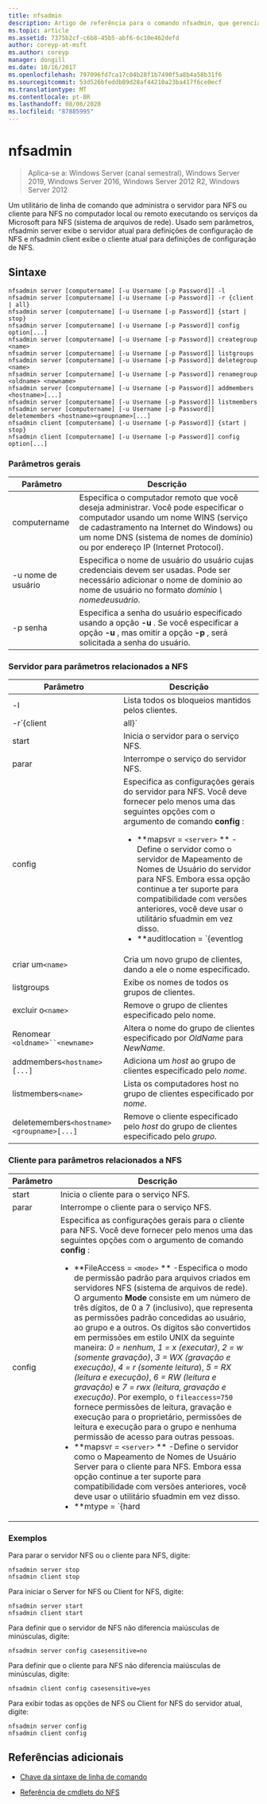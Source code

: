 ```yaml
---
title: nfsadmin
description: Artigo de referência para o comando nfsadmin, que gerencia tanto o servidor quanto o NFS e o Client for NFS.
ms.topic: article
ms.assetid: 7375b2cf-c6b8-45b5-abf6-6c10e462defd
author: coreyp-at-msft
ms.author: coreyp
manager: dongill
ms.date: 10/16/2017
ms.openlocfilehash: 797096fd7ca17c04b28f1b7490f5a8b4a58b31f6
ms.sourcegitcommit: 53d526bfeddb89d28af44210a23ba417f6ce0ecf
ms.translationtype: MT
ms.contentlocale: pt-BR
ms.lasthandoff: 08/06/2020
ms.locfileid: "87885995"
---
```

# <a name="nfsadmin"></a>nfsadmin

> Aplica-se a: Windows Server (canal semestral), Windows Server 2019, Windows Server 2016, Windows Server 2012 R2, Windows Server 2012

Um utilitário de linha de comando que administra o servidor para NFS ou cliente para NFS no computador local ou remoto executando os serviços da Microsoft para NFS (sistema de arquivos de rede). Usado sem parâmetros, nfsadmin server exibe o servidor atual para definições de configuração de NFS e nfsadmin client exibe o cliente atual para definições de configuração de NFS.

## <a name="syntax"></a>Sintaxe

```
nfsadmin server [computername] [-u Username [-p Password]] -l
nfsadmin server [computername] [-u Username [-p Password]] -r {client | all}
nfsadmin server [computername] [-u Username [-p Password]] {start | stop}
nfsadmin server [computername] [-u Username [-p Password]] config option[...]
nfsadmin server [computername] [-u Username [-p Password]] creategroup <name>
nfsadmin server [computername] [-u Username [-p Password]] listgroups
nfsadmin server [computername] [-u Username [-p Password]] deletegroup <name>
nfsadmin server [computername] [-u Username [-p Password]] renamegroup <oldname> <newname>
nfsadmin server [computername] [-u Username [-p Password]] addmembers <hostname>[...]
nfsadmin server [computername] [-u Username [-p Password]] listmembers
nfsadmin server [computername] [-u Username [-p Password]] deletemembers <hostname><groupname>[...]
nfsadmin client [computername] [-u Username [-p Password]] {start | stop}
nfsadmin client [computername] [-u Username [-p Password]] config option[...]
```

### <a name="general-parameters"></a>Parâmetros gerais

| Parâmetro | Descrição |
| --------- | ----------- |
| computername | Especifica o computador remoto que você deseja administrar. Você pode especificar o computador usando um nome WINS (serviço de cadastramento na Internet do Windows) ou um nome DNS (sistema de nomes de domínio) ou por endereço IP (Internet Protocol). |
| -u nome de usuário | Especifica o nome de usuário do usuário cujas credenciais devem ser usadas. Pode ser necessário adicionar o nome de domínio ao nome de usuário no formato *domínio \ nomedeusuário*. |
| -p senha | Especifica a senha do usuário especificado usando a opção **-u** . Se você especificar a opção **-u** , mas omitir a opção **-p** , será solicitada a senha do usuário. |

### <a name="server-for-nfs-related-parameters"></a>Servidor para parâmetros relacionados a NFS

| Parâmetro | Descrição |
| --------- | ----------- |
| -l | Lista todos os bloqueios mantidos pelos clientes. |
| -r`{client|all}` | Libera os bloqueios mantidos por um cliente ou, se todos forem especificados, por todos os clientes. |
| start | Inicia o servidor para o serviço NFS. |
| parar | Interrompe o serviço do servidor NFS. |
| config | Especifica as configurações gerais do servidor para NFS. Você deve fornecer pelo menos uma das seguintes opções com o argumento de comando **config** :<ul><li>**mapsvr = `<server>` ** -Define o servidor como o servidor de Mapeamento de Nomes de Usuário do servidor para NFS. Embora essa opção continue a ter suporte para compatibilidade com versões anteriores, você deve usar o utilitário sfuadmin em vez disso.</li><li>**auditlocation = `{eventlog|file|both|none}` ** -Especifica se os eventos serão auditados e onde os eventos serão registrados. Um dos argumentos a seguir é necessário:<ul><li>**EventLog** -especifica que os eventos auditados serão registrados somente no log do aplicativo visualizador de eventos.</li><li>**arquivo** -especifica que os eventos auditados serão registrados somente no arquivo especificado por `config fname` .</li><li>**ambos** -especifica que os eventos auditados serão registrados no log do aplicativo visualizador de eventos, bem como o arquivo especificado por `config fname` .</li><li>**nenhum** – especifica que os eventos não são auditados.</li></ul><li>**fname = `<file>` ** – Define o arquivo especificado pelo arquivo como o arquivo de auditoria. O padrão é **%sfudir%\log \\ nfssvr. log**.</li><li>**fsize = `<size>` ** -Define o tamanho como o tamanho máximo em megabytes do arquivo de auditoria. O tamanho máximo padrão é **7 MB**.</li><li>**`audit=[+|-]mount [+|-]read [+|-]write [+|-]create [+|-]delete [+|-]locking [+|-]all`**-Especifica os eventos a serem registrados. Para iniciar o registro em log de um evento, digite um sinal de adição ( **+** ) antes do nome do evento; para parar de registrar um evento, digite um sinal de subtração ( **-** ) antes do nome do evento. Se o sinal for omitido, o **+** sinal será assumido. Não use **todos** com qualquer outro nome de evento.</li><li>**lockperiod = `<seconds>` ** -Especifica o número de segundos que o servidor para NFS aguardará para recuperar bloqueios depois que uma conexão com o servidor para NFS for perdida e, em seguida, restabelecida ou após o servidor para o serviço NFS ter sido reiniciado.</li><li>**portmapprotocol = `{TCP|UDP|TCP+UDP}` ** -Especifica quais protocolos de transporte o portmap dá suporte. A configuração padrão é **TCP + UDP**.</li><li>**mountprotocol = `{TCP|UDP|TCP+UDP}` ** -Especifica quais protocolos de transporte a montagem oferece suporte. A configuração padrão é **TCP + UDP**.</li><li>**nfsprotocol = `{TCP|UDP|TCP+UDP}` ** -Especifica quais protocolos de transporte o sistema de arquivos de rede (NFS) dá suporte. A configuração padrão é **TCP + UDP**</li><li>**nlmprotocol = `{TCP|UDP|TCP+UDP}` ** -Especifica quais protocolos de transporte o NLM (Gerenciador de bloqueio de rede) dá suporte. A configuração padrão é **TCP + UDP**.</li><li>**nsmprotocol = `{TCP|UDP|TCP+UDP}` ** -Especifica quais protocolos de transporte o NSM (Gerenciador de status de rede) dá suporte. A configuração padrão é **TCP + UDP**.</li><li>**enableV3 = `{yes|no}` ** -Especifica se os protocolos de NFS versão 3 terão suporte. A configuração padrão é **Sim**.</li><li>**renewauth = `{yes|no}` ** -Especifica se as conexões de cliente precisarão ser reautenticadas após o período especificado por config renewauthinterval. A configuração padrão é **não**.</li><li>**renewauthinterval = `<seconds>` ** -Especifica o número de segundos decorridos antes que um cliente seja forçado a ser autenticado novamente se `config renewauth` for definido como **Sim**. O valor padrão é **600 segundos**.</li><li>**dircache = `<size>` ** -Especifica o tamanho em kilobytes do cache de diretório. O número especificado como tamanho deve ser um múltiplo de 4 entre 4 e 128. O tamanho do cache do diretório padrão é **128 KB**.</li><li>**conversãofile = `<file>` ** -Especifica um arquivo que contém informações de mapeamento para substituir caracteres nos nomes de arquivos ao movê-los de sistemas de arquivos baseados em Windows para UNIX. Se o arquivo não for especificado, a conversão de caracteres de nome de arquivo será desabilitada. Se o valor de **translationfile** for alterado, você deverá reiniciar o servidor para que a alteração entre em vigor.</li><li>**dotfileshidden = `{yes|no}` ** -Especifica se os arquivos com nomes que começam com um ponto (.) são marcados como ocultos no sistema de arquivos do Windows e, consequentemente, ocultos de clientes NFS. A configuração padrão é **não**.</li><li>**casesensitivelookups = `{yes|no}` ** -Especifica se as pesquisas de diretório diferenciam maiúsculas de minúsculas (exigem correspondência exata do caso de caractere).<p>Você também deve desabilitar a distinção entre maiúsculas e minúsculas do kernel do Windows para dar suporte a nomes de arquivos que diferenciam maiúsculas Para dar suporte à diferenciação de maiúsculas e minúsculas, altere o valor **DWORD** da chave do registro, `HKLM\SYSTEM\CurrentControlSet\Control\Session Manager\kernel` para **0**.</li><li>**ntfscase = `{lower|upper|preserve}` ** -Especifica se o caso de caracteres nos nomes de arquivos no sistema de arquivos NTFS será retornado em letras minúsculas, em letras maiúsculas ou no formato armazenado no diretório. A configuração padrão é **preserve**. Essa configuração não poderá ser alterada se **casesensitivelookups** for definido como **Sim**.</li></ul> |
| criar um`<name>` | Cria um novo grupo de clientes, dando a ele o nome especificado. |
| listgroups | Exibe os nomes de todos os grupos de clientes. |
| excluir o`<name>` | Remove o grupo de clientes especificado pelo nome. |
| Renomear `<oldname>``<newname>` | Altera o nome do grupo de clientes especificado por *OldName* para *NewName*. |
| addmembers`<hostname>[...]` | Adiciona um *host* ao grupo de clientes especificado pelo *nome*. |
| listmembers`<name>` | Lista os computadores host no grupo de clientes especificado por *nome*. |
| deletemembers`<hostname><groupname>[...]` | Remove o cliente especificado pelo *host* do grupo de clientes especificado pelo *grupo*. |

### <a name="client-for-nfs-related-parameters"></a>Cliente para parâmetros relacionados a NFS

| Parâmetro | Descrição |
| --------- | ----------- |
| start | Inicia o cliente para o serviço NFS. |
| parar | Interrompe o cliente para o serviço NFS. |
| config | Especifica as configurações gerais para o cliente para NFS. Você deve fornecer pelo menos uma das seguintes opções com o argumento de comando **config** :<ul><li>**FileAccess = `<mode>` ** -Especifica o modo de permissão padrão para arquivos criados em servidores NFS (sistema de arquivos de rede). O argumento **Mode** consiste em um número de três dígitos, de 0 a 7 (inclusivo), que representa as permissões padrão concedidas ao usuário, ao grupo e a outros. Os dígitos são convertidos em permissões em estilo UNIX da seguinte maneira: *0 = nenhum*, *1 = x (executar)*, *2 = w (somente gravação)*, *3 = WX (gravação e execução)*, *4 = r (somente leitura*), *5 = RX (leitura e execução)*, *6 = RW (leitura e gravação)* e *7 = rwx (leitura, gravação e execução)*. Por exemplo, o `fileaccess=750` fornece permissões de leitura, gravação e execução para o proprietário, permissões de leitura e execução para o grupo e nenhuma permissão de acesso para outras pessoas.</li><li>**mapsvr = `<server>` ** -Define o servidor como o Mapeamento de Nomes de Usuário Server para o cliente para NFS. Embora essa opção continue a ter suporte para compatibilidade com versões anteriores, você deve usar o utilitário sfuadmin em vez disso.</li><li>**mtype = `{hard|soft}` ** -Especifica o tipo de montagem padrão. Para uma montagem rígida, o cliente para NFS continua tentando novamente um RPC com falha até obter êxito. Para uma montagem reversível, o cliente para NFS retorna falha ao aplicativo de chamada depois de repetir a chamada do número de vezes especificado pela opção de repetição.</li><li>**repetir = `<number>` ** -Especifica o número de vezes para tentar estabelecer uma conexão para uma montagem flexível. Esse valor deve ser de 1 a 10, inclusive. O padrão é **1**.</li><li>**tempo limite `<seconds>` =** -Especifica o número de segundos a aguardar por uma conexão (chamada de procedimento remoto). Esse valor deve ser *0,8*, *0,9*ou um número inteiro de *1 a 60*, inclusive. O padrão é **0,8**.</li><li>**protocolo = `{TCP|UDP|TCP+UDP}` ** -Especifica quais protocolos de transporte o cliente dá suporte. A configuração padrão é **TCP + UDP**.</li><li>**rsize = `<size>` ** -Especifica o tamanho, em kilobytes, do buffer de leitura. Esse valor pode ser *0,5, 1, 2, 4, 8, 16* ou *32*. O padrão é **32**.</li><li>**wSize = `<size>` ** -Especifica o tamanho, em quilobytes, do buffer de gravação. Esse valor pode ser *0,5, 1, 2, 4, 8, 16* ou *32*. O padrão é **32**.</li><li>**perf = default** – restaura as seguintes configurações de desempenho para valores padrão, *mtype*, *Retry*, *Timeout*, *rsize*ou *wSize*. |

### <a name="examples"></a>Exemplos

Para parar o servidor NFS ou o cliente para NFS, digite:

```
nfsadmin server stop
nfsadmin client stop
```

Para iniciar o Server for NFS ou Client for NFS, digite:

```
nfsadmin server start
nfsadmin client start
```

Para definir que o servidor de NFS não diferencia maiúsculas de minúsculas, digite:

```
nfsadmin server config casesensitive=no
```

Para definir que o cliente para NFS não diferencia maiúsculas de minúsculas, digite:

```
nfsadmin client config casesensitive=yes
```

Para exibir todas as opções de NFS ou Client for NFS do servidor atual, digite:

```
nfsadmin server config
nfsadmin client config
```

## <a name="additional-references"></a>Referências adicionais

- [Chave da sintaxe de linha de comando](command-line-syntax-key.md)

- [Referência de cmdlets do NFS](/powershell/module/nfs)
